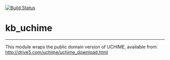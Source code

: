 [![Build Status](https://travis-ci.org/jmc/kb_uchime.svg?branch=master)](https://travis-ci.org/jmc/kb_uchime)

# kb_uchime
---

This module wraps the public domain version of UCHIME,
available from:
http://drive5.com/uchime/uchime_download.html
